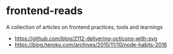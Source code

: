 # frontend-reads
A collection of articles on frontend practices, tools and learnings

* https://github.com/blog/2112-delivering-octicons-with-svg
* https://blog.heroku.com/archives/2015/11/10/node-habits-2016
